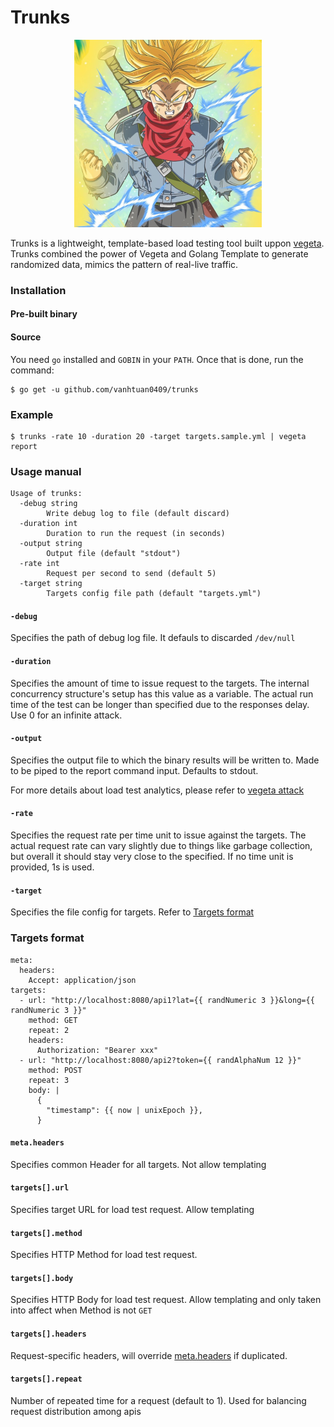 # Trunks

<p align="center">
  <img src="./resources/trunks.png"
</p>

Trunks is a lightweight, template-based load testing tool built uppon [vegeta](https://github.com/tsenart/vegeta). Trunks combined the power of Vegeta and Golang Template to generate randomized data, mimics the pattern of real-live traffic.

### Installation

#### Pre-built binary

#### Source

You need `go` installed and `GOBIN` in your `PATH`. Once that is done, run the command:

```shell
$ go get -u github.com/vanhtuan0409/trunks
```

### Example

```shell
$ trunks -rate 10 -duration 20 -target targets.sample.yml | vegeta report
```

### Usage manual

```console
Usage of trunks:
  -debug string
        Write debug log to file (default discard)
  -duration int
        Duration to run the request (in seconds)
  -output string
        Output file (default "stdout")
  -rate int
        Request per second to send (default 5)
  -target string
        Targets config file path (default "targets.yml")
```

#### `-debug`

Specifies the path of debug log file. It defauls to discarded `/dev/null`

#### `-duration`

Specifies the amount of time to issue request to the targets. The internal concurrency structure's setup has this value as a variable. The actual run time of the test can be longer than specified due to the responses delay. Use 0 for an infinite attack.

#### `-output`

Specifies the output file to which the binary results will be written to. Made to be piped to the report command input. Defaults to stdout.

For more details about load test analytics, please refer to [vegeta attack](https://github.com/tsenart/vegeta#report-command)

#### `-rate`

Specifies the request rate per time unit to issue against the targets. The actual request rate can vary slightly due to things like garbage collection, but overall it should stay very close to the specified. If no time unit is provided, 1s is used.

#### `-target`

Specifies the file config for targets. Refer to [Targets format](#targets-format)

### Targets format

```
meta:
  headers:
    Accept: application/json
targets:
  - url: "http://localhost:8080/api1?lat={{ randNumeric 3 }}&long={{ randNumeric 3 }}"
    method: GET
    repeat: 2
    headers:
      Authorization: "Bearer xxx"
  - url: "http://localhost:8080/api2?token={{ randAlphaNum 12 }}"
    method: POST
    repeat: 3
    body: |
      {
        "timestamp": {{ now | unixEpoch }},
      }
```

#### `meta.headers`

Specifies common Header for all targets. Not allow templating

#### `targets[].url`

Specifies target URL for load test request. Allow templating

#### `targets[].method`

Specifies HTTP Method for load test request.

#### `targets[].body`

Specifies HTTP Body for load test request. Allow templating and only taken into affect when Method is not `GET`

#### `targets[].headers`

Request-specific headers, will override [meta.headers](#meta.headers) if duplicated.

#### `targets[].repeat`

Number of repeated time for a request (default to 1). Used for balancing request distribution among apis
